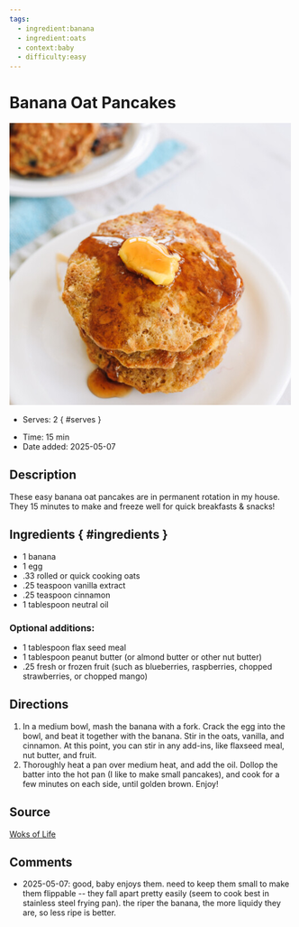 ```yaml
---
tags:
  - ingredient:banana
  - ingredient:oats
  - context:baby
  - difficulty:easy
---
```

<!-- Tags can have colon, but no space around it -->

# Banana Oat Pancakes

![Recipe picture](../images/banana-oat-pancakes-20-500x500.jpg)

<!-- Serves has to be a single number, no dashes, but text is allowed after the
number (e.g., 24 cookies) -->
- Serves: 2
{ #serves }
<!-- Time is not parsed, so anything can be input here, and additional
values can be added (e.g., "active time", "cooking time", etc) -->
- Time: 15 min
- Date added: 2025-05-07

## Description

These easy banana oat pancakes are in permanent rotation in my house. They 15 minutes to make and freeze well for quick breakfasts & snacks!

## Ingredients { #ingredients }

<!-- Decimals are allowed, fractions are not. For ranges, use only a single dash
and no spaces between the numbers. -->
- 1 banana
- 1 egg
- .33 rolled or quick cooking oats
- .25 teaspoon vanilla extract
- .25 teaspoon cinnamon
- 1 tablespoon neutral oil
### Optional additions:
- 1 tablespoon flax seed meal
- 1 tablespoon peanut butter (or almond butter or other nut butter)
- .25 fresh or frozen fruit (such as blueberries, raspberries, chopped strawberries, or chopped mango)
## Directions

<!-- If you have a direction that refers to a number of some ingredient, wrap
the number in asterisks and add `{.ingredient-num}` afterwards. For example,
write `Add 2 Tbsp oil to pan` as `Add *2*{.ingredient-num} to pan`. This allows
us to properly change the number when changing the serves value. -->
1. In a medium bowl, mash the banana with a fork. Crack the egg into the bowl, and beat it together with the banana. Stir in the oats, vanilla, and cinnamon. At this point, you can stir in any add-ins, like flaxseed meal, nut butter, and fruit.
2. Thoroughly heat a pan over medium heat, and add the oil. Dollop the batter into the hot pan (I like to make small pancakes), and cook for a few minutes on each side, until golden brown. Enjoy!

## Source

[Woks of Life](https://thewoksoflife.com/banana-oat-pancakes/#recipe)

## Comments

- 2025-05-07: good, baby enjoys them. need to keep them small to make them flippable -- they fall apart pretty easily (seem to cook best in stainless steel frying pan). the riper the banana, the more liquidy they are, so less ripe is better.
